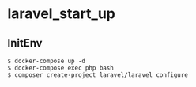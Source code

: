 # laravel_start_up

## InitEnv
```
$ docker-compose up -d
$ docker-compose exec php bash
$ composer create-project laravel/laravel configure
```


